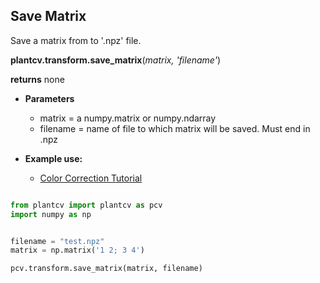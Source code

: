 ## Save Matrix

Save a matrix from to '.npz' file. 

**plantcv.transform.save_matrix**(*matrix, 'filename'*)

**returns** none

- **Parameters**
    - matrix   = a numpy.matrix or numpy.ndarray
    - filename = name of file to which matrix will be saved. Must end in .npz
    
- **Example use:**
    - [Color Correction Tutorial](transform_color_correction_tutorial.md)
    
```python

from plantcv import plantcv as pcv
import numpy as np


filename = "test.npz"
matrix = np.matrix('1 2; 3 4')

pcv.transform.save_matrix(matrix, filename)

```

